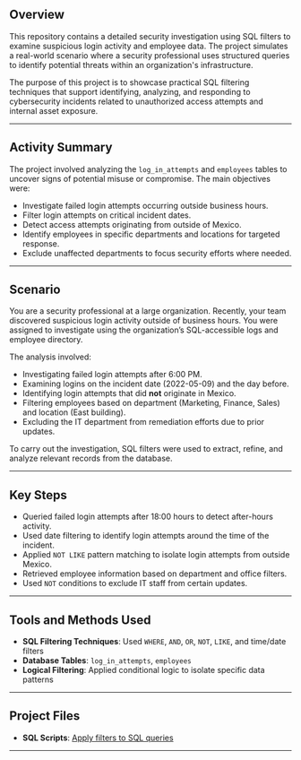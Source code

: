 ## Overview

This repository contains a detailed security investigation using SQL filters to examine suspicious login activity and employee data. The project simulates a real-world scenario where a security professional uses structured queries to identify potential threats within an organization's infrastructure.

The purpose of this project is to showcase practical SQL filtering techniques that support identifying, analyzing, and responding to cybersecurity incidents related to unauthorized access attempts and internal asset exposure.

---

## Activity Summary

The project involved analyzing the `log_in_attempts` and `employees` tables to uncover signs of potential misuse or compromise. The main objectives were:

- Investigate failed login attempts occurring outside business hours.
- Filter login attempts on critical incident dates.
- Detect access attempts originating from outside of Mexico.
- Identify employees in specific departments and locations for targeted response.
- Exclude unaffected departments to focus security efforts where needed.

---

## Scenario

You are a security professional at a large organization. Recently, your team discovered suspicious login activity outside of business hours. You were assigned to investigate using the organization’s SQL-accessible logs and employee directory.

The analysis involved:
- Investigating failed login attempts after 6:00 PM.
- Examining logins on the incident date (2022-05-09) and the day before.
- Identifying login attempts that did **not** originate in Mexico.
- Filtering employees based on department (Marketing, Finance, Sales) and location (East building).
- Excluding the IT department from remediation efforts due to prior updates.

To carry out the investigation, SQL filters were used to extract, refine, and analyze relevant records from the database.

---

## Key Steps

- Queried failed login attempts after 18:00 hours to detect after-hours activity.
- Used date filtering to identify login attempts around the time of the incident.
- Applied `NOT LIKE` pattern matching to isolate login attempts from outside Mexico.
- Retrieved employee information based on department and office filters.
- Used `NOT` conditions to exclude IT staff from certain updates.

---

## Tools and Methods Used

- **SQL Filtering Techniques**: Used `WHERE`, `AND`, `OR`, `NOT`, `LIKE`, and time/date filters
- **Database Tables**: `log_in_attempts`, `employees`
- **Logical Filtering**: Applied conditional logic to isolate specific data patterns

---

## Project Files

- **SQL Scripts**: [Apply filters to SQL queries](./Apply%20filters%20to%20SQL%20queries.pdf)

---